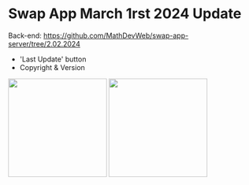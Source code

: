 # Swap App March 1rst 2024 Update

Back-end: https://github.com/MathDevWeb/swap-app-server/tree/2.02.2024

- 'Last Update' button
- Copyright & Version

<div>
    <img src="https://github.com/MathDevWeb/swap-app/assets/140265706/4aa4feab-27c6-4dd0-8b82-2756903b3dcb" height= 200 />
    <span><img src="https://github.com/MathDevWeb/swap-app/assets/140265706/8a7da2ac-3b70-4828-b7fc-d1bb9138a2e3" height= 200 /></span>
</div>
